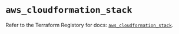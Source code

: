 # `aws_cloudformation_stack`

Refer to the Terraform Registory for docs: [`aws_cloudformation_stack`](https://registry.terraform.io/providers/hashicorp/aws/5.25.0/docs/resources/cloudformation_stack).

